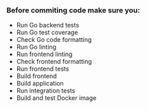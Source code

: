 
### Before commiting code make sure you:
- Run Go backend tests
- Run Go test coverage
- Check Go code formatting
- Run Go linting
- Run frontend linting
- Check frontend formatting
- Run frontend tests
- Build frontend
- Build application
- Run integration tests
- Build and test Docker image